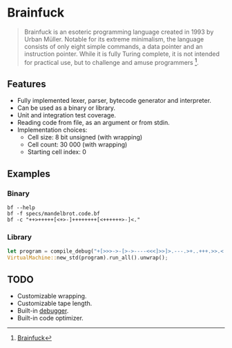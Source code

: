 # Brainfuck

> Brainfuck is an esoteric programming language created in 1993 by Urban Müller. Notable for its extreme minimalism, the language consists of only eight simple commands, a data pointer and an instruction pointer. While it is fully Turing complete, it is not intended for practical use, but to challenge and amuse programmers [^1].

## Features

- Fully implemented lexer, parser, bytecode generator and interpreter.
- Can be used as a binary or library.
- Unit and integration test coverage.
- Reading code from file, as an argument or from stdin.
- Implementation choices:
  - Cell size: 8 bit unsigned (with wrapping)
  - Cell count: 30 000 (with wrapping)
  - Starting cell index: 0

## Examples

### Binary

```
bf --help
bf -f specs/mandelbrot.code.bf
bf -c "++>+++++[<+>-]++++++++[<++++++>-]<."
```

### Library

```Rust
let program = compile_debug("+[>>>->-[>->----<<<]>>]>.---.>+..+++.>>.<.>>---.<<<.+++.------.<-.>>+.").expect("Parse error!");
VirtualMachine::new_std(program).run_all().unwrap();
```

## TODO

- Customizable wrapping.
- Customizable tape length.
- Built-in [debugger](https://esolangs.org/wiki/Brainfuck#Extensions).
- Built-in code optimizer.

[^1]: [Brainfuck](https://en.wikipedia.org/wiki/Brainfuck)
